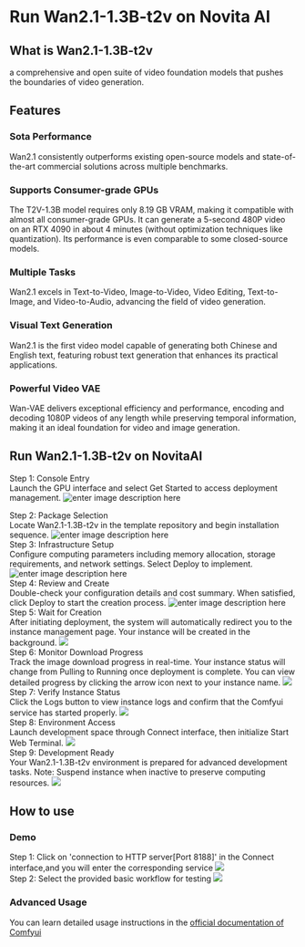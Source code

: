 # Run Wan2.1-1.3B-t2v on Novita AI
## What is Wan2.1-1.3B-t2v
a comprehensive and open suite of video foundation models that pushes the boundaries of video generation.
## Features
### Sota Performance
Wan2.1 consistently outperforms existing open-source models and state-of-the-art commercial solutions across multiple benchmarks.
### Supports Consumer-grade GPUs
The T2V-1.3B model requires only 8.19 GB VRAM, making it compatible with almost all consumer-grade GPUs. It can generate a 5-second 480P video on an RTX 4090 in about 4 minutes (without optimization techniques like quantization). Its performance is even comparable to some closed-source models.
### Multiple Tasks
Wan2.1 excels in Text-to-Video, Image-to-Video, Video Editing, Text-to-Image, and Video-to-Audio, advancing the field of video generation.
### Visual Text Generation
Wan2.1 is the first video model capable of generating both Chinese and English text, featuring robust text generation that enhances its practical applications.
### Powerful Video VAE
Wan-VAE delivers exceptional efficiency and performance, encoding and decoding 1080P videos of any length while preserving temporal information, making it an ideal foundation for video and image generation.
## Run Wan2.1-1.3B-t2v on NovitaAI
Step 1: Console Entry  
Launch the GPU interface and select Get Started to access deployment management.
![enter image description here](https://imagedelivery.net/GFvwKVAtCfKnMHdvDobR4A/6162dcd7-79a0-4677-d9f7-bee78194d100/public)  

Step 2: Package Selection  
Locate Wan2.1-1.3B-t2v in the template repository and begin installation sequence.
![enter image description here](https://imagedelivery.net/GFvwKVAtCfKnMHdvDobR4A/2ebf98d8-9d46-40bc-26cd-b4e9dbe71b00/public)  
Step 3: Infrastructure Setup  
Configure computing parameters including memory allocation, storage requirements, and network settings. Select Deploy to implement.
![enter image description here](https://imagedelivery.net/GFvwKVAtCfKnMHdvDobR4A/75f5709c-5ae8-4dce-2ce5-91ff285fcc00/public)  
Step 4: Review and Create  
Double-check your configuration details and cost summary. When satisfied, click Deploy to start the creation process.
![enter image description here](https://imagedelivery.net/GFvwKVAtCfKnMHdvDobR4A/7632a683-e141-40e4-4e60-ac57fcfca700/public)  
Step 5: Wait for Creation  
After initiating deployment, the system will automatically redirect you to the instance management page. Your instance will be created in the background.
![](https://imagedelivery.net/GFvwKVAtCfKnMHdvDobR4A/aa3c1aa6-b88c-4a7d-7412-7e743a541500/public)  
Step 6: Monitor Download Progress  
Track the image download progress in real-time. Your instance status will change from Pulling to Running once deployment is complete. You can view detailed progress by clicking the arrow icon next to your instance name.
![](https://imagedelivery.net/GFvwKVAtCfKnMHdvDobR4A/79a3afac-be00-4084-a851-e15e48a89300/public)  
Step 7: Verify Instance Status  
Click the Logs button to view instance logs and confirm that the Comfyui service has started properly.
![](https://imagedelivery.net/GFvwKVAtCfKnMHdvDobR4A/7e4a9305-0809-4527-9aa7-2d5a1d493b00/public)  
Step 8: Environment Access  
Launch development space through Connect interface, then initialize Start Web Terminal.
![](https://imagedelivery.net/GFvwKVAtCfKnMHdvDobR4A/248f8259-135e-404b-f133-6e5cfbb82000/public)  
Step 9: Development Ready  
Your Wan2.1-1.3B-t2v environment is prepared for advanced development tasks. Note: Suspend instance when inactive to preserve computing resources.
![](https://imagedelivery.net/GFvwKVAtCfKnMHdvDobR4A/3abfa0f7-687d-4cfa-84aa-5778bc798a00/public)  
## How to use
### Demo
Step 1: Click on 'connection to HTTP server[Port 8188]' in the Connect interface,and you will enter the corresponding service
![](https://imagedelivery.net/GFvwKVAtCfKnMHdvDobR4A/bc288b38-ebe7-4a70-ab07-227bb5fbd500/public)  
Step 2: Select the provided basic workflow for testing
![](https://imagedelivery.net/GFvwKVAtCfKnMHdvDobR4A/541db94b-ccb5-4ad7-d0a2-f02eda705f00/public)  
### Advanced Usage
You can learn detailed usage instructions in the [official documentation of Comfyui](https://docs.comfy.org/)  